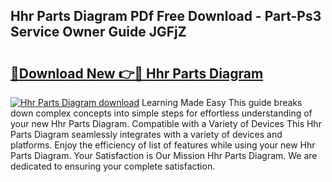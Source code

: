 ## Hhr Parts Diagram PDf Free Download - Part-Ps3 Service Owner Guide JGFjZ

# <h2><a href="http://dfmzkv.blite.top/?on=Hhr+Parts+Diagram">🔗Download New 👉🔴 Hhr Parts Diagram</a></h2>

[![Hhr Parts Diagram download](https://i.imgur.com/lujVjoI.png)](http://dfmzkv.blite.top/?on=Hhr+Parts+Diagram)
Learning Made Easy This guide breaks down complex concepts into simple steps for effortless understanding of your new Hhr Parts Diagram. Compatible with a Variety of Devices This Hhr Parts Diagram seamlessly integrates with a variety of devices and platforms. Enjoy the efficiency of list of features while using your new Hhr Parts Diagram. Your Satisfaction is Our Mission Hhr Parts Diagram. We are dedicated to ensuring your complete satisfaction.
